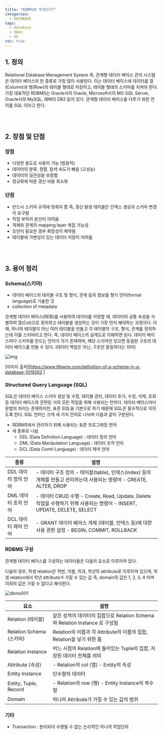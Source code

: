 ```yaml
---
title: "RDBMS란 무엇인가?"
categories: 
  - DATABASE
tags:
  - database
  - dbms
  - db
toc: true
---
```


## 1. 정의

Relational Database Management System 즉, 관계형 데이터 베이스 관리 시스템은 데이터 베이스의 한 종류로 가장 많이 사용된다. 이는 데이터 베이스에 데이터를 열(Column)과 행(Row)의 테이블 형태로 저장하고, 테이블 형태의 스키마를 지켜야 한다. 가장 대표적인 RDBMS는 Oracle사의 Oracle, Microsoft사의 MS-SQL Server, Oracle사의 MySQL, IBM의 DB2 등이 있다. 관계형 데이터 베이스를 다루기 위한 언어를 SQL 이라고 한다. 

<br><br>

## 2. 장점 및 단점

### 장점

- 다양한 용도로 사용이 가능 (범용적)
- 데이터의 분류, 정렬, 탐색 속도가 빠음 (고성능)
- 데이터의 일관성을 보증함
- 정규화에 따른 갱신 비용 최소화



### 단점 

- 반드시 스키마 규격에 맞춰야 함 즉, 갱신 발생 테이블은 인덱스 생성과 스키마 변경이 요구됨
- 작업 부하의 분산이 어려움
- 객체와 관계의 mapping layer 복잡 가능성
- 조인이 필요한 경우 확장성이 제약됨
- 테이블에 가변성이 있는 데이터 저장이 어려움

<br><br>

## 3. 용어 정리

### Schema(스키마)

- 데이터 베이스의 테이블 구조 및 형식, 관계 등의 정보를 형식 언어(formal language)로 기술한 것
- collection of metadata

관계형 데이터 베이스(RDB)를 사용하여 데이터를 저장할 때, 데이터의 공통 속성을 식별하여 열(Col)으로 정의하고 테이블을 생성하는 것이 가장 먼저 해야하는 과정이다. 이 때, 하나의 테이블이 아닌 여러 테이블을 만들고 각 테이블의 구조, 형식, 관계를 정의하는데 이를 스키마라고 한다. 즉, 데이터 베이스의 설계도로 이해하면 된다. 데이터 베이스마다 스키마를 만드는 언어가 각기 존재하며, 해당 스키마만 있으면 동일한 구조의 데이터 베이스를 만들 수 있다. (데이터 백업은 아닌, 구조만 동일하다는 의미) 

![img](https://gblobscdn.gitbook.com/assets%2F-MBIKloVOH4F4OwqBXu_%2F-MCA32jAIWiyKzQtFl9v%2F-MCA3I0NXb7H8lxG6eFL%2Fimage.png?alt=media&token=8e91cc6f-2221-4767-8c7a-b799ede6d6a5)

[이미지 출처][https://www.lifewire.com/definition-of-a-schema-in-a-database-1019262 ]



### Structured Query Language (SQL)

SQL은 데이터 베이스 스키마 생성 및 수정, 테이블 관리, 데이터 추가, 수정, 삭제, 조회 등 데이터 베이스와 관련된 거의 모든 작업을 위해 사용되는 언어다. 데이터 베이스마다 문법의 차이는 존재하지만, 표준 SQL을 기본으로 하기 때문에 SQL은 필수적으로 익히도록 한다. SQL 언어는 크게 세 가지 언어로 나뉘며 다음과 같이 구분된다. 

- RDBMS에서 관리하기 위해 사용되는 표준 프로그래밍 언어
- 세 종류로 나뉨
  - DDL (Data Definition Language) : 데이터 정의 언어
  - DML (Data Manipulation Language) : 데이터 조작 언어
  - DCL (Data Contrl Language) : 데이터 제어 언어

| 종류                 | 설명                                                         |
| -------------------- | ------------------------------------------------------------ |
| DDL 데이터 정의 언어 | - 데이터 구조 정의 - 테이블(table), 인덱스(index) 등의 개체를 만들고 관리하는데 사용되는 명령어 - CREATE, ALTER, DROP |
| DML 데이터 조작 언어 | - 데이터 CRUD 수행 - Create, Read, Update, Delete 작업을 수행하기 위해 사용되는 명령어 - INSERT, UPDATE, DELETE, SELECT |
| DCL 데이터 제어 언어 | - GRANT 데이터 베이스 개체 (테이블, 인덱스 등)에 대한 사용 권한 설정 - BEGIN, COMMIT, ROLLBACK |



### RDBMS 구성

관계형 데이터 베이스를 구성하는 데이터들은 다음의 요소로 이루어져 있다. 

다음의 경우, 학생 relation은 학번, 이름, 학과, 학년의 attribute로 이루어져 있으며, 학생 relation에서 학년 attribute가 가질 수 있는 값 즉, domain의 값은 1, 2, 3, 4 이며 이외의 값은 가질 수 없다고 해석된다. 

![dbms001](https://user-images.githubusercontent.com/58674365/94327848-b6a53f80-ffe8-11ea-8b40-c63a613855e9.png)

 

| 요소                     | 설명                                                         |
| ------------------------ | ------------------------------------------------------------ |
| Relation (테이블)        | 같은 성격의 데이터의 집합으로 Relation Schema 와 Relation Instance 로 구성됨 |
| Relation Schema (스키마) | Relation의 이름과 각 Attribute의 이름의 집합, Relation을 넣기 위한 틀 |
| Relation Instance        | 어느 시점의 Relation에 들어있는 Tuple의 집합, 저장된 데이터 전체를 의미 |
| Attribute (속성)         | - Relation의 col (열) - Entity의 속성                        |
| Entity Instance          | 단수형의 데이터                                              |
| Entity, Tuple, Record    | - Relation의 row (행) - Entity Instance의 복수형             |
| Domain                   | 하나의 Attribute가 가질 수 있는 값의 범위                    |



### 기타

- Transaction : 분리되어 수행될 수 없는 논리적인 하나의 작업단위